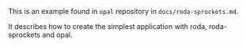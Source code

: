 This is an example found in `opal` repository in `docs/roda-sprockets.md`.

It describes how to create the simplest application with roda, roda-sprockets
and opal.
